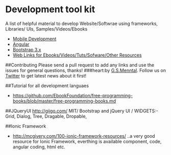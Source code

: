 # Development tool kit 
A list of helpful material to develop  Website/Softwrae using frameworks, Libraries/ UIs, Samples/Videos/Ebooks

* [Mobile Development](https://github.com/gsmental/DevToolKit/blob/master/WebUrls/MobileDev.md)
* [Angular](https://github.com/gsmental/DevToolKit/blob/master/WebUrls/Angular.md)
* [Bootstrap 3.x](https://github.com/gsmental/DevToolKit/blob/master/WebUrls/Bootstrap%203.x.md)
* [Web Links for Ebooks/Videos/Tuts/Sofware/Other Resources](https://github.com/gsmental/DevToolKit/blob/master/WebUrls/WebUrls.md)


##Contributing
Please send a pull request to add any links and use the issues for general questions, thanks!
###heart:by [G.S.Menntal](http://www.menntal.com/). Follow us on [Twitter](https://twitter.com/gsmenntal) to get latest news about it first!

##Tutorial for all development languaes
* https://github.com/EbookFoundation/free-programming-books/blob/master/free-programming-books.md




##JQueryUI
http://gijgo.com/   MIT/ Bootstrap and jQuery UI / WIDGETS:- Grid, Dialog, Tree, Dragable, Dropable, 

##Ionic Framework
* http://mcgivery.com/100-ionic-framework-resources/   ..a very good resource for Ionic Framework, everthing is available component, code, angular coding, html etc.
